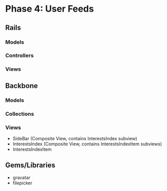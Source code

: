 # Phase 4: User Feeds

## Rails
### Models

### Controllers

### Views

## Backbone
### Models

### Collections

### Views
* SideBar (Composite View, contains InterestsIndex subview)
* InterestsIndex (Composite View, contains InterestsIndexItem subviews)
* InterestsIndexItem

## Gems/Libraries
* gravatar
* filepicker
